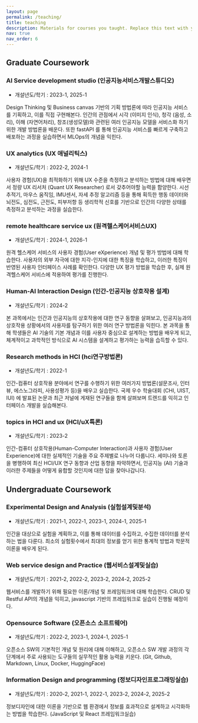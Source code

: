 ```yaml
---
layout: page
permalink: /teaching/
title: teaching
description: Materials for courses you taught. Replace this text with your description.
nav: true
nav_order: 6
---
```


## Graduate Coursework

### AI Service development studio (인공지능서비스개발스튜디오)

- 개설년도/학기 : 2023-1, 2025-1

Design Thinking 및 Business canvas 기반의 기획 방법론에 따라 인공지능 서비스를 기획하고, 이를 직접 구현해본다. 인간의 관점에서 시각 (이미지 인식), 청각 (음성, 소리), 이해 (자연어처리), 창조(생성모델)와 관련된 여러 인공지능 모델을 서비스화 하기 위한 개발 방법론을 배운다. 또한 fastAPI 를 통해 인공지능 서비스를 빠르게 구축하고 배포하는 과정을 실습하면서 MLOps의 개념을 익힌다.

### UX analytics (UX 애널리틱스)

- 개설년도/학기 : 2022-2, 2024-1

사용자 경험(UX)을 최적화하기 위해 UX 수준을 측정하고 분석하는 방법에 대해 배우면서 정량 UX 리서처 (Quant UX Researcher) 로서 갖추어야할 능력을 함양한다. 시선추적기, 마우스 움직임, IMU센서, 자세 추정 알고리즘 등을 통해 획득한 행동 데이터와 뇌전도, 심전도, 근전도, 피부저항 등 생리학적 신호를 기반으로 인간의 다양한 상태를 측정하고 분석하는 과정을 실습한다.

### remote healthcare service ux (원격헬스케어서비스UX)

- 개설년도/학기 : 2024-1, 2026-1

원격 헬스케어 서비스의 사용자 경험(User eXperience) 개념 및 평가 방법에 대해 학습한다. 사용자의 외부 자극에 대한 지각-인지에 대한 특징을 학습하고, 이러한 특징이 반영된 사용자 인터페이스 사례를 확인한다. 다양한 UX 평가 방법을 학습한 후, 실제 원격헬스케어 서비스에 적용하여 평가를 진행한다.

### Human-AI Interaction Design (인간-인공지능 상호작용 설계)

- 개설년도/학기 : 2024-2 

본 과목에서는 인간과 인공지능의 상호작용에 대한 연구 동향을 살펴보고, 인공지능과의 상호작용 상황에서의 사용자를 탐구하기 위한 여러 연구 방법론을 익힌다. 본 과목을 통해 학생들은 AI 기술의 기본 개념과 이를 사용자 중심으로 설계하는 방법을 배우게 되고, 체계적이고 과학적인 방식으로 AI 시스템을 설계하고 평가하는 능력을 습득할 수 있다.

### Research methods in HCI (hci연구방법론)

- 개설년도/학기 : 2022-1 

인간-컴퓨터 상호작용 분야에서 연구를 수행하기 위한 여러가지 방법론(설문조사, 인터뷰, 에스노그라피, 사용성평가 등)을 배우고 실습한다. 국제 우수 학술대회 (CHI, UIST, IUI) 에 발표된 논문과 최근 저널에 게재된 연구들을 함께 살펴보며 트렌드를 익히고 인터페이스 개발을 실습해본다.

### topics in HCI and ux (HCI/uX특론)

- 개설년도/학기 : 2023-2

인간-컴퓨터 상호작용(Human-Computer Interaction)과 사용자 경험(User Experience)에 대한 실제적인 기술을 주요 주제별로 나누어 다룹니다. 세미나와 토론을 병행하여 최신 HCI/UX 연구 동향과 산업 동향을 파악하면서, 인공지능 (AI) 기술과 이러한 주제들을 어떻게 융합할 것인지에 대한 답을 찾아나갑니다.

## Undergraduate Coursework

### Experimental Design and Analysis (실험설계및분석)

- 개설년도/학기 : 2021-1, 2022-1, 2023-1, 2024-1, 2025-1

인간을 대상으로 실험을 계획하고, 이를 통해 데이터를 수집하고, 수집한 데이터를 분석하는 법을 다룬다. 최소의 실험횟수에서 최대의 정보를 얻기 위한 통계적 방법과 학문적 이론을 배우게 된다.

### Web service design and Practice (웹서비스설계및실습)

- 개설년도/학기 : 2021-2, 2022-2, 2023-2, 2024-2, 2025-2

웹서비스를 개발하기 위해 필요한 이론/개념 및 프레임워크에 대해 학습한다. CRUD 및 Restful API의 개념을 익히고, javascript 기반의 프레임워크로 실습이 진행될 예정이다.

### Opensource Software (오픈소스 소프트웨어)

- 개설년도/학기 : 2022-2, 2023-1, 2024-1, 2025-1

오픈소스 SW의 기본적인 개념 및 원리에 대해 이해하고, 오픈소스 SW 개발 과정의 각 단계에서 주로 사용되는 도구들의 실무적인 활용 능력을 키운다. (Git, Github, Markdown, Linux, Docker, HuggingFace)

### Information Design and programming (정보디자인프로그래밍실습)

- 개설년도/학기 : 2020-2, 2021-1, 2022-1, 2023-2, 2024-2, 2025-2

정보디자인에 대한 이론을 기반으로 웹 환경에서 정보를 효과적으로 설계하고 시각화하는 방법을 학습한다. (JavaScript 및 React 프레임워크실습)

